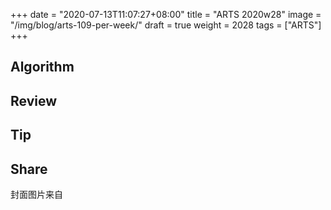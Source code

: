 +++
date = "2020-07-13T11:07:27+08:00"
title = "ARTS 2020w28"
image = "/img/blog/arts-109-per-week/"
draft = true
weight = 2028
tags = ["ARTS"]
+++


<!--more-->

## Algorithm


## Review

## Tip


## Share




封面图片来自 [](d) <a href=""><i class="fa fa-dribbble" aria-hidden="true"></i> </a>